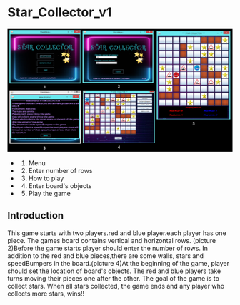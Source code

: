 # Star_Collector_v1

![Game](https://github.com/narges-karimian/Star_Collector_v1/blob/main/Description/Introduction.png)

* 1. Menu
* 2. Enter number of rows
* 3. How to play
* 4. Enter board's objects
* 5. Play the game

## Introduction
This game starts with two players.red and blue player.each player has one piece.
The games board contains vertical and horizontal rows. (picture 2)Before the game starts player should enter the number of rows.
In addition to the red and blue pieces,there are some walls, stars and speedBumpers in the board.(picture 4)At the beginning of the game, player should set the location of board's objects.
The red and blue players take turns moving their pieces one after the other. The goal of the game is to collect stars. When all stars collected, the game ends and any player who collects more stars, wins!!
